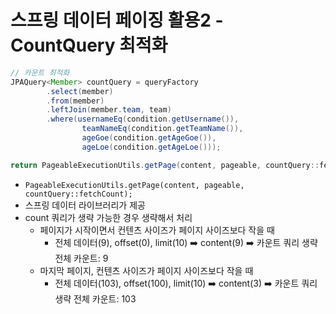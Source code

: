 # 스프링 데이터 페이징 활용2 - CountQuery 최적화

```java
// 카운트 최적화 
JPAQuery<Member> countQuery = queryFactory
        .select(member)
        .from(member)
        .leftJoin(member.team, team)
        .where(usernameEq(condition.getUsername()),
                teamNameEq(condition.getTeamName()),
                ageGoe(condition.getAgeGoe()),
                ageLoe(condition.getAgeLoe()));

return PageableExecutionUtils.getPage(content, pageable, countQuery::fetchCount);
```
- `PageableExecutionUtils.getPage(content, pageable, countQuery::fetchCount);`
- 스프링 데이터 라이브러리가 제공
- count 쿼리가 생략 가능한 경우 생략해서 처리
  - 페이지가 시작이면서 컨텐츠 사이즈가 페이지 사이즈보다 작을 때 
    - 전체 데이터(9), offset(0), limit(10) ➡️ content(9) ➡️ 카운트 쿼리 생략 전체 카운트: 9
  - 마지막 페이지, 컨텐츠 사이즈가 페이지 사이즈보다 작을 때 
    - 전체 데이터(103), offset(100), limit(10) ➡️ content(3) ➡️ 카운트 쿼리 생략 전체 카운트: 103